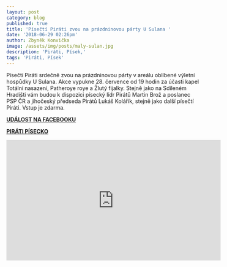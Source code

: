 ```yaml
---
layout: post
category: blog
published: true
title: 'Písečtí Piráti zvou na prázdninovou párty U Sulana '
date: '2018-06-29 02:26pm'
author: Zbyněk Konvička
image: /assets/img/posts/maly-sulan.jpg
description: 'Piráti, Písek,'
tags: 'Piráti, Písek'
---
```

Písečtí Piráti srdečně zvou na prázdninovou párty v areálu oblíbené výletní hospůdky U Sulana. Akce vypukne 28. července od 19 hodin za účasti kapel Totální nasazení, Patheroye roye a Žlutý fijalky. Stejně jako na Sdíleném Hradišti vám budou k dispozici písecký lídr Pirátů Martin Brož a poslanec PSP ČR a jihočeský předseda Pirátů Lukáš Kolářík, stejně jako další písečtí Piráti. Vstup je zdarma.

[**UDÁLOST NA FACEBOOKU**](https://www.facebook.com/events/2109922462582679/)

[**PIRÁTI PÍSECKO**](http://www.piratipisecko.cz/)

<iframe width="560" height="315" src="https://www.youtube.com/embed/XP01VXnDZkM" frameborder="0" allow="autoplay; encrypted-media" allowfullscreen></iframe>
